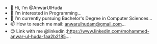 - 👋 Hi, I’m @AnwarUlHuda
- 👀 I’m interested in Programming...
- 🌱 I’m currently pursuing Bachelor's Degree in Computer Sciences...
- 📫 How to reach me  mail: anwarulhudam@gmail.com...
- 😊 Link with me @linkedin :https://www.linkedin.com/mohammed-anwar-ul-huda-1aa2b2185....
<!---
AnwarUlHuda/AnwarUlHuda is a ✨ special ✨ repository because its `README.md` (this file) appears on your GitHub profile.
You can click the Preview link to take a look at your changes.
--->

